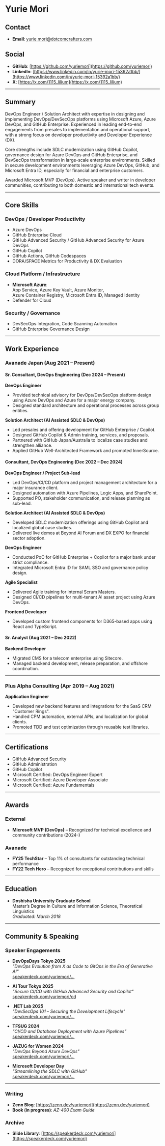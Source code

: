 # Yurie Mori

## Contact
- **Email**: yurie.mori@dotcomcrafters.com

## Social
- **GitHub**: [https://github.com/yuriemori](https://github.com/yuriemori)
- **LinkedIn**: [https://www.linkedin.com/in/yurie-mori-15392a1bb/](https://www.linkedin.com/in/yurie-mori-15392a1bb/)
- **X**: [https://x.com/1115_lilium](https://x.com/1115_lilium)

---

## Summary

DevOps Engineer / Solution Architect with expertise in designing and implementing DevOps/DevSecOps platforms using Microsoft Azure, Azure DevOps, and GitHub Enterprise. Experienced in leading end-to-end engagements from presales to implementation and operational support, with a strong focus on developer productivity and Developer Experience (DX).

Core strengths include SDLC modernization using GitHub Copilot, governance design for Azure DevOps and GitHub Enterprise, and DevSecOps transformation in large-scale enterprise environments. Skilled in secure development environments leveraging Azure DevOps, GitHub, and Microsoft Entra ID, especially for financial and enterprise customers.

Awarded Microsoft MVP (DevOps). Active speaker and writer in developer communities, contributing to both domestic and international tech events.

---

## Core Skills

### DevOps / Developer Productivity
- Azure DevOps  
- GitHub Enterprise Cloud  
- GitHub Advanced Security / GitHub Advanced Security for Azure DevOps  
- GitHub Copilot  
- GitHub Actions, GitHub Codespaces  
- DORA/SPACE Metrics for Productivity & DX Evaluation

### Cloud Platform / Infrastructure
- **Microsoft Azure**:  
  App Service, Azure Key Vault, Azure Monitor,  
  Azure Container Registry, Microsoft Entra ID, Managed Identity  
- Defender for Cloud

### Security / Governance
- DevSecOps Integration, Code Scanning Automation  
- GitHub Enterprise Governance Design

---

## Work Experience

### Avanade Japan (Aug 2021 – Present)

#### Sr. Consultant, DevOps Engineering (Dec 2024 – Present)

**DevOps Engineer**
- Provided technical advisory for DevOps/DevSecOps platform design using Azure DevOps and Azure for a major energy company.
- Designed standard architecture and operational processes across group entities.

**Solution Architect (AI Assisted SDLC & DevOps)**
- Led presales and offering development for GitHub Enterprise / Copilot.
- Designed GitHub Copilot & Admin training, services, and proposals.
- Partnered with GitHub Japan/Australia to localize case studies and strengthen alliance.
- Applied GitHub Well-Architected Framework and promoted InnerSource.

#### Consultant, DevOps Engineering (Dec 2022 – Dec 2024)

**DevOps Engineer / Project Sub-lead**
- Led DevOps/CI/CD platform and project management architecture for a major insurance client.
- Designed automation with Azure Pipelines, Logic Apps, and SharePoint.
- Supported PO, stakeholder communication, and release planning as sub-lead.

**Solution Architect (AI Assisted SDLC & DevOps)**
- Developed SDLC modernization offerings using GitHub Copilot and localized global case studies.
- Delivered live demos at Beyond AI Forum and DX EXPO for financial sector adoption.

**DevOps Engineer**
- Conducted PoC for GitHub Enterprise + Copilot for a major bank under strict compliance.
- Integrated Microsoft Entra ID for SAML SSO and governance policy design.

**Agile Specialist**
- Delivered Agile training for internal Scrum Masters.
- Designed CI/CD pipelines for multi-tenant AI asset project using Azure DevOps.

**Frontend Developer**
- Developed custom frontend components for D365-based apps using React and TypeScript.

#### Sr. Analyst (Aug 2021 – Dec 2022)

**Backend Developer**
- Migrated CMS for a telecom enterprise using Sitecore.
- Managed backend development, release preparation, and offshore coordination.

---

### Plus Alpha Consulting (Apr 2019 – Aug 2021)

**Application Engineer**
- Developed new backend features and integrations for the SaaS CRM \"Customer Rings\".
- Handled CPM automation, external APIs, and localization for global clients.
- Promoted TDD and test optimization through reusable test libraries.

---

## Certifications

- GitHub Advanced Security  
- GitHub Administration  
- GitHub Copilot  
- Microsoft Certified: DevOps Engineer Expert  
- Microsoft Certified: Azure Developer Associate  
- Microsoft Certified: Azure Fundamentals

---

## Awards

### External
- **Microsoft MVP (DevOps)** – Recognized for technical excellence and community contributions (2024–)

### Avanade
- **FY25 TechStar** – Top 1% of consultants for outstanding technical performance  
- **FY22 Tech Hero** – Recognized for exceptional contributions and skills

---

## Education

- **Doshisha University Graduate School**  
  Master’s Degree in Culture and Information Science, Theoretical Linguistics  
  *Graduated: March 2018*

---

## Community & Speaking

### Speaker Engagements
- **DevOpsDays Tokyo 2025**  
  *\"DevOps Evolution from X as Code to GitOps in the Era of Generative AI\"*  
  [speakerdeck.com/yuriemori/...](https://speakerdeck.com/yuriemori/sheng-cheng-aishi-dai-nososukodoguan-li-wokao-eru-x-as-codekaragitopshenodevopsjin-hua-lun)

- **AI Tour Tokyo 2025**  
  *\"Secure CI/CD with GitHub Advanced Security and Copilot\"*  
  [speakerdeck.com/yuriemori/cd](https://speakerdeck.com/yuriemori/cd)

- **.NET Lab 2025**  
  *\"DevSecOps 101 – Securing the Development Lifecycle\"*  
  [speakerdeck.com/yuriemori/...](https://speakerdeck.com/yuriemori/devsecopsru-men-security-development-lifecycleniyorukai-fa-purosesunosekiyuriteiqiang-hua)

- **TFSUG 2024**  
  *\"CI/CD and Database Deployment with Azure Pipelines\"*  
  [speakerdeck.com/yuriemori/...](https://speakerdeck.com/yuriemori/cdtodetabesudepuroinoshi-jian)

- **JAZUG for Women 2024**  
  *\"DevOps Beyond Azure DevOps\"*  
  [speakerdeck.com/yuriemori/...](https://speakerdeck.com/yuriemori/devops-beyond-azure-devops-azuresabisudeguang-garudevopsnoke-neng-xing)

- **Microsoft Developer Day**  
  *\"Streamlining the SDLC with GitHub\"*  
  [speakerdeck.com/yuriemori/...](https://speakerdeck.com/yuriemori/githubdeshi-xian-surukai-fa-raihusaikurunoxiao-lu-hua)

---

### Writing
- **Zenn Blog**: [https://zenn.dev/yuriemori](https://zenn.dev/yuriemori)  
- **Book (in progress)**: *AZ-400 Exam Guide*

### Archive
- **Slide Library**: [https://speakerdeck.com/yuriemori](https://speakerdeck.com/yuriemori)